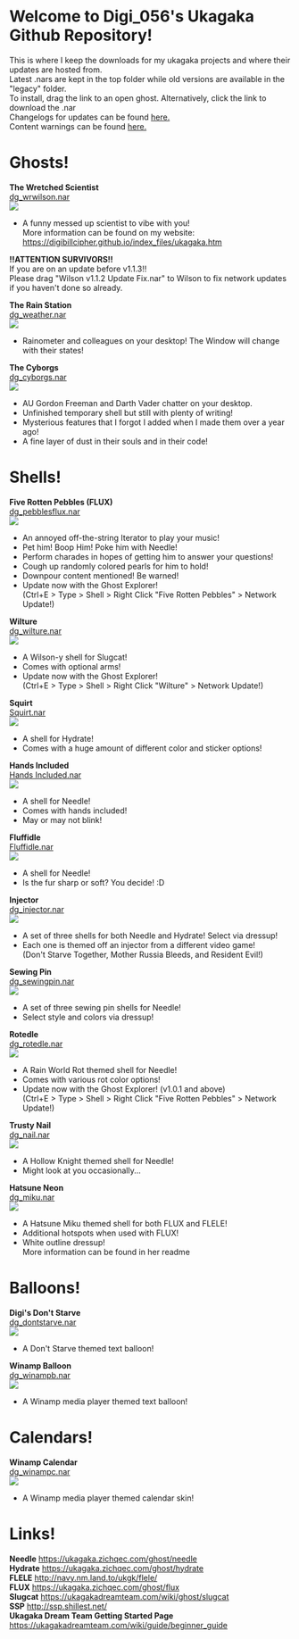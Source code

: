 # Welcome to Digi_056's Ukagaka Github Repository!<br>
This is where I keep the downloads for my ukagaka projects and where their updates are hosted from.<br>
Latest .nars are kept in the top folder while old versions are available in the "legacy" folder.<br>
To install, drag the link to an open ghost. Alternatively, click the link to download the .nar<br>
Changelogs for updates can be found [here.](https://github.com/Digibillcipher/UkagakaTime/blob/main/UPDATES.md)<br>
Content warnings can be found [here.](https://github.com/Digibillcipher/UkagakaTime/blob/main/CONWARN.md)<br>

# Ghosts!

**The Wretched Scientist**<br>
[dg_wrwilson.nar](https://raw.githubusercontent.com/Digibillcipher/UkagakaTime/main/dg_wrwlison%201.1.3.nar)<br>
<img src="https://raw.githubusercontent.com/Digibillcipher/UkagakaTime/main/img/wrwilson.gif">

* A funny messed up scientist to vibe with you!<br>
More information can be found on my website:<br>
https://digibillcipher.github.io/index_files/ukagaka.htm

**!!ATTENTION SURVIVORS!!**<br>
If you are on an update before v1.1.3!!<br>
Please drag "Wilson v1.1.2 Update Fix.nar" to Wilson to fix network updates if you haven't done so already.

**The Rain Station**<br>
[dg_weather.nar](https://raw.githubusercontent.com/Digibillcipher/UkagakaTime/main/dg_weather%201.0.0.nar)<br>
<img src="https://raw.githubusercontent.com/Digibillcipher/UkagakaTime/main/img/weather.png">

* Rainometer and colleagues on your desktop! The Window will change with their states!

**The Cyborgs**<br>
[dg_cyborgs.nar](https://raw.githubusercontent.com/Digibillcipher/UkagakaTime/main/dg_cyborgs.nar)<br>
<img src="https://raw.githubusercontent.com/Digibillcipher/UkagakaTime/main/img/cyborgs.png">

* AU Gordon Freeman and Darth Vader chatter on your desktop.
* Unfinished temporary shell but still with plenty of writing!
* Mysterious features that I forgot I added when I made them over a year ago!
* A fine layer of dust in their souls and in their code!

# Shells!

**Five Rotten Pebbles (FLUX)**<br>
[dg_pebblesflux.nar](https://raw.githubusercontent.com/Digibillcipher/UkagakaTime/main/dg_pebblesflux1.0.2.nar)<br>
<img src="https://raw.githubusercontent.com/Digibillcipher/UkagakaTime/main/img/pebblesflux.png">

* An annoyed off-the-string Iterator to play your music!
* Pet him! Boop Him! Poke him with Needle!
* Perform charades in hopes of getting him to answer your questions!
* Cough up randomly colored pearls for him to hold!
* Downpour content mentioned! Be warned!
* Update now with the Ghost Explorer!<br>
(Ctrl+E > Type > Shell > Right Click "Five Rotten Pebbles" > Network Update!)

**Wilture**<br>
[dg_wilture.nar](https://raw.githubusercontent.com/Digibillcipher/UkagakaTime/main/dg_wilture%201.0.0.nar)<br>
<img src="https://raw.githubusercontent.com/Digibillcipher/UkagakaTime/main/img/wilture.png">

* A Wilson-y shell for Slugcat!
* Comes with optional arms!
* Update now with the Ghost Explorer!<br>
(Ctrl+E > Type > Shell > Right Click "Wilture" > Network Update!)

**Squirt**<br>
[Squirt.nar](https://raw.githubusercontent.com/Digibillcipher/UkagakaTime/main/Squirt.nar)<br>
<img src="https://raw.githubusercontent.com/Digibillcipher/UkagakaTime/main/img/squirt.png">

* A shell for Hydrate! 
* Comes with a huge amount of different color and sticker options!

**Hands Included**<br>
[Hands Included.nar](https://raw.githubusercontent.com/Digibillcipher/UkagakaTime/main/Hands%20Included.nar)<br>
<img src="https://raw.githubusercontent.com/Digibillcipher/UkagakaTime/main/img/hands.png">

* A shell for Needle!
* Comes with hands included!
* May or may not blink!

**Fluffidle**<br>
[Fluffidle.nar](https://raw.githubusercontent.com/Digibillcipher/UkagakaTime/main/Fluffidle.nar)<br>
<img src="https://raw.githubusercontent.com/Digibillcipher/UkagakaTime/main/img/fluffidle.png">

* A shell for Needle!
* Is the fur sharp or soft? You decide! :D

**Injector**<br>
[dg_injector.nar](https://raw.githubusercontent.com/Digibillcipher/UkagakaTime/main/dg_injector.nar)<br>
<img src="https://raw.githubusercontent.com/Digibillcipher/UkagakaTime/main/img/injector.png">

* A set of three shells for both Needle and Hydrate! Select via dressup!
* Each one is themed off an injector from a different video game!<br>
(Don't Starve Together, Mother Russia Bleeds, and Resident Evil!)

**Sewing Pin**<br>
[dg_sewingpin.nar](https://raw.githubusercontent.com/Digibillcipher/UkagakaTime/main/dg_sewingpin.nar)<br>
<img src="https://raw.githubusercontent.com/Digibillcipher/UkagakaTime/main/img/sewingpin.png">

* A set of three sewing pin shells for Needle!
* Select style and colors via dressup!

**Rotedle**<br>
[dg_rotedle.nar](https://raw.githubusercontent.com/Digibillcipher/UkagakaTime/main/dg_rotedle%201.0.1.nar)<br>
<img src="https://raw.githubusercontent.com/Digibillcipher/UkagakaTime/main/img/rotedle.png">

* A Rain World Rot themed shell for Needle!
* Comes with various rot color options!
* Update now with the Ghost Explorer! (v1.0.1 and above)<br>
(Ctrl+E > Type > Shell > Right Click "Five Rotten Pebbles" > Network Update!)

**Trusty Nail**<br>
[dg_nail.nar](https://raw.githubusercontent.com/Digibillcipher/UkagakaTime/main/dg_nail.nar)<br>
<img src="https://raw.githubusercontent.com/Digibillcipher/UkagakaTime/main/img/nail.png">

* A Hollow Knight themed shell for Needle!
* Might look at you occasionally...

**Hatsune Neon**<br>
[dg_miku.nar](https://raw.githubusercontent.com/Digibillcipher/UkagakaTime/main/dg_miku1.0.0.nar)<br>
<img src="https://raw.githubusercontent.com/Digibillcipher/UkagakaTime/main/img/miku.png">

* A Hatsune Miku themed shell for both FLUX and FLELE!
* Additional hotspots when used with FLUX!
* White outline dressup!<br>
More information can be found in her readme

# Balloons!

**Digi's Don't Starve**<br>
[dg_dontstarve.nar](https://raw.githubusercontent.com/Digibillcipher/UkagakaTime/main/dg_dontstarve%201.1.1.nar)<br>
<img src="https://raw.githubusercontent.com/Digibillcipher/UkagakaTime/main/img/dontstarve.png">

* A Don't Starve themed text balloon!

**Winamp Balloon**<br>
[dg_winampb.nar](https://raw.githubusercontent.com/Digibillcipher/UkagakaTime/main/dg_winampb.nar)<br>
<img src="https://raw.githubusercontent.com/Digibillcipher/UkagakaTime/refs/heads/main/img/winampb.png">

* A Winamp media player themed text balloon!

# Calendars!

**Winamp Calendar**<br>
[dg_winampc.nar](https://raw.githubusercontent.com/Digibillcipher/UkagakaTime/main/dg_winampc.nar)<br>
<img src="https://raw.githubusercontent.com/Digibillcipher/UkagakaTime/main/img/winampc.png">

* A Winamp media player themed calendar skin!

# Links!

**Needle**
https://ukagaka.zichqec.com/ghost/needle
<br>
**Hydrate**
https://ukagaka.zichqec.com/ghost/hydrate
<br>
**FLELE**
http://navy.nm.land.to/ukgk/flele/
<br>
**FLUX**
https://ukagaka.zichqec.com/ghost/flux
<br>
**Slugcat**
https://ukagakadreamteam.com/wiki/ghost/slugcat
<br>
**SSP**
http://ssp.shillest.net/
<br>
**Ukagaka Dream Team Getting Started Page**
https://ukagakadreamteam.com/wiki/guide/beginner_guide
